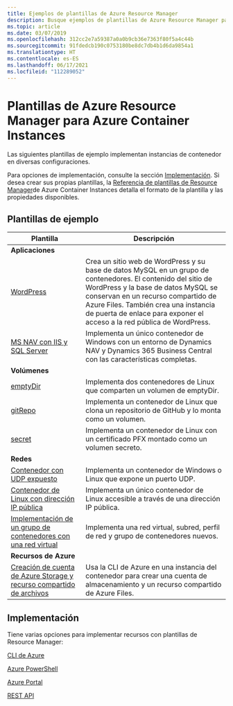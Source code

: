 ```yaml
---
title: Ejemplos de plantillas de Azure Resource Manager
description: Busque ejemplos de plantillas de Azure Resource Manager para implementar Azure Container Instances en distintas configuraciones.
ms.topic: article
ms.date: 03/07/2019
ms.openlocfilehash: 312cc2e7a59387a0a0b9cb36e7363f80f5a4c44b
ms.sourcegitcommit: 91fdedcb190c0753180be8dc7db4b1d6da9854a1
ms.translationtype: HT
ms.contentlocale: es-ES
ms.lasthandoff: 06/17/2021
ms.locfileid: "112289052"
---
```

# <a name="azure-resource-manager-templates-for-azure-container-instances"></a>Plantillas de Azure Resource Manager para Azure Container Instances

Las siguientes plantillas de ejemplo implementan instancias de contenedor en diversas configuraciones.

Para opciones de implementación, consulte la sección [Implementación](#deployment). Si desea crear sus propias plantillas, la [Referencia de plantillas de Resource Manager][ref]de Azure Container Instances detalla el formato de la plantilla y las propiedades disponibles.

## <a name="sample-templates"></a>Plantillas de ejemplo

| Plantilla | Descripción |
|-|-|
| **Aplicaciones** ||
| [WordPress][app-wp] | Crea un sitio web de WordPress y su base de datos MySQL en un grupo de contenedores. El contenido del sitio de WordPress y la base de datos MySQL se conservan en un recurso compartido de Azure Files. También crea una instancia de puerta de enlace para exponer el acceso a la red pública de WordPress. |
| [MS NAV con IIS y SQL Server][app-nav] | Implementa un único contenedor de Windows con un entorno de Dynamics NAV y Dynamics 365 Business Central con las características completas. |
| **Volúmenes** ||
| [emptyDir][vol-emptydir] | Implementa dos contenedores de Linux que comparten un volumen de emptyDir. |
| [gitRepo][vol-gitrepo] | Implementa un contenedor de Linux que clona un repositorio de GitHub y lo monta como un volumen. |
| [secret][vol-secret] | Implementa un contenedor de Linux con un certificado PFX montado como un volumen secreto. |
| **Redes** ||
| [Contenedor con UDP expuesto][net-udp] | Implementa un contenedor de Windows o Linux que expone un puerto UDP. |
| [Contenedor de Linux con dirección IP pública][net-publicip] | Implementa un único contenedor de Linux accesible a través de una dirección IP pública. |
| [Implementación de un grupo de contenedores con una red virtual][net-vnet] | Implementa una red virtual, subred, perfil de red y grupo de contenedores nuevos. |
| **Recursos de Azure** ||
| [Creación de cuenta de Azure Storage y recurso compartido de archivos][az-files] | Usa la CLI de Azure en una instancia del contenedor para crear una cuenta de almacenamiento y un recurso compartido de Azure Files.

## <a name="deployment"></a>Implementación

Tiene varias opciones para implementar recursos con plantillas de Resource Manager:

[CLI de Azure][deploy-cli]

[Azure PowerShell][deploy-powershell]

[Azure Portal][deploy-portal]

[REST API][deploy-rest]

<!-- LINKS - External -->
[app-nav]: https://github.com/Azure/azure-quickstart-templates/tree/master/demos/aci-dynamicsnav
[app-wp]: https://github.com/Azure/azure-quickstart-templates/tree/master/application-workloads/wordpress/aci-wordpress
[az-files]: https://github.com/Azure/azure-quickstart-templates/tree/master/quickstarts/microsoft.containerinstance/aci-storage-file-share
[net-publicip]: https://github.com/Azure/azure-quickstart-templates/tree/master/quickstarts/microsoft.containerinstance/aci-linuxcontainer-public-ip
[net-udp]: https://github.com/Azure/azure-quickstart-templates/tree/master/quickstarts/microsoft.containerinstance/aci-udp
[net-vnet]: https://github.com/Azure/azure-quickstart-templates/tree/master/quickstarts/microsoft.containerinstance/aci-vnet
[repo]: https://github.com/Azure/azure-quickstart-templates
[vol-emptydir]: https://github.com/Azure/azure-quickstart-templates/tree/master/quickstarts/microsoft.containerinstance/aci-linuxcontainer-volume-emptydir
[vol-gitrepo]: https://github.com/Azure/azure-quickstart-templates/tree/master/quickstarts/microsoft.containerinstance/aci-linuxcontainer-volume-gitrepo
[vol-secret]: https://github.com/Azure/azure-quickstart-templates/tree/master/quickstarts/microsoft.containerinstance/aci-linuxcontainer-volume-secret

<!-- LINKS - Internal -->
[deploy-cli]: ../azure-resource-manager/templates/deploy-cli.md
[deploy-portal]: ../azure-resource-manager/templates/deploy-portal.md
[deploy-powershell]: ../azure-resource-manager/templates/deploy-powershell.md
[deploy-rest]: ../azure-resource-manager/templates/deploy-rest.md
[ref]: /azure/templates/microsoft.containerinstance/containergroups
